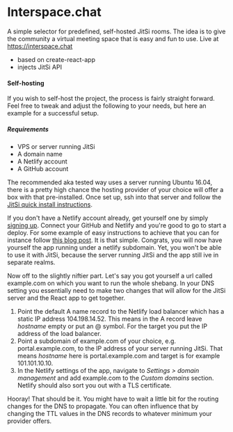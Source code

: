 # Interspace.chat

A simple selector for predefined, self-hosted JitSi rooms. The idea is to give the community a virtual meeting space that is easy and fun to use. Live at https://interspace.chat

- based on create-react-app
- injects JitSi API

#### Self-hosting

If you wish to self-host the project, the process is fairly straight forward. Feel free to tweak and adjust
the following to your needs, but here an example for a successful setup.

##### Requirements

* VPS or server running JitSi
* A domain name
* A Netlify account
* A GitHub account

The recommended aka tested way uses a server running Ubuntu 16.04, there is a pretty high chance the hosting
provider of your choice will offer a box with that pre-installed. Once set up, ssh into that server and follow
the [JitSi quick install instructions](https://github.com/jitsi/jitsi-meet/blob/master/doc/quick-install.md).

If you don't have a Netlify account already, get yourself one by simply [signing
up](https://www.netlify.com/). Connect your GitHub and Netlify and you're good to go to start a deploy. For
some example of easy instructions to achieve that you can for instance follow [this
blog post](https://sung.codes/blog/2017/12/09/deploying-existing-create-react-app-github-netlify/). It is that
simple. Congrats, you will now have yourself the app running under a netlify subdomain. Yet, you won't be able
to use it with JitSi, because the server running JitSi and the app still ive in separate realms.

Now off to the slightly niftier part. Let's say you got yourself a url called example.com on which you want to run the whole shebang. 
In your DNS setting you essentially need to make two changes that will allow for the JitSi server and the
React app to get together. 

1. Point the default A name record to the Netlify load balancer which has a static IP address 104.198.14.52.
   This means in the A record leave *hostname* empty or put an @ symbol. For the target you put the IP address
   of the load balancer.
2. Point a subdomain of example.com of your choice, e.g. portal.example.com, to the IP address of your server
   running JitSi. That means *hostname* here is portal.example.com and target is for example 101.101.10.10. 
3. In the Netlify settings of the app, navigate to *Settings > domain management* and add example.com to the
   *Custom domains* section. Netlify should also sort you out with a TLS certificate. 

Hooray! That should be it. You might have to wait a little bit for the routing changes for the DNS
to propagate. You can often influence that by changing the TTL values in the DNS records to whatever minimum
your provider offers. 


